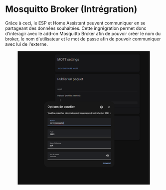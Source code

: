 # Mosquitto Broker (Intrégration)

Grâce à ceci, le ESP et Home Assistant peuvent communiquer en se partageant des données souhaitées. Cette ingrégration permet donc d'interagir avec le add-on Mosquitto Broker afin de pouvoir créer le nom du broker, le nom d'utilisateur et le mot de passe afin de pouvoir communiquer avec lui de l'externe.

<figure><img src="../../../.gitbook/assets/mosquito_broker_integration.png" alt=""><figcaption></figcaption></figure>
